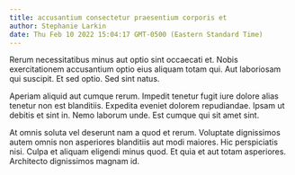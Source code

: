 ```yaml
---
title: accusantium consectetur praesentium corporis et
author: Stephanie Larkin
date: Thu Feb 10 2022 15:04:17 GMT-0500 (Eastern Standard Time)
---
```

Rerum necessitatibus minus aut optio sint occaecati et. Nobis exercitationem accusantium optio eius aliquam totam qui. Aut laboriosam qui suscipit. Et sed optio. Sed sint natus.

 Aperiam aliquid aut cumque rerum. Impedit tenetur fugit iure dolore alias tenetur non est blanditiis. Expedita eveniet dolorem repudiandae. Ipsam ut debitis et sint in. Nemo laborum unde. Est cumque qui sit amet sint.

 At omnis soluta vel deserunt nam a quod et rerum. Voluptate dignissimos autem omnis non asperiores blanditiis aut modi maiores. Hic perspiciatis nisi. Culpa et aliquam eligendi minus quod. Et quia et aut totam asperiores. Architecto dignissimos magnam id.